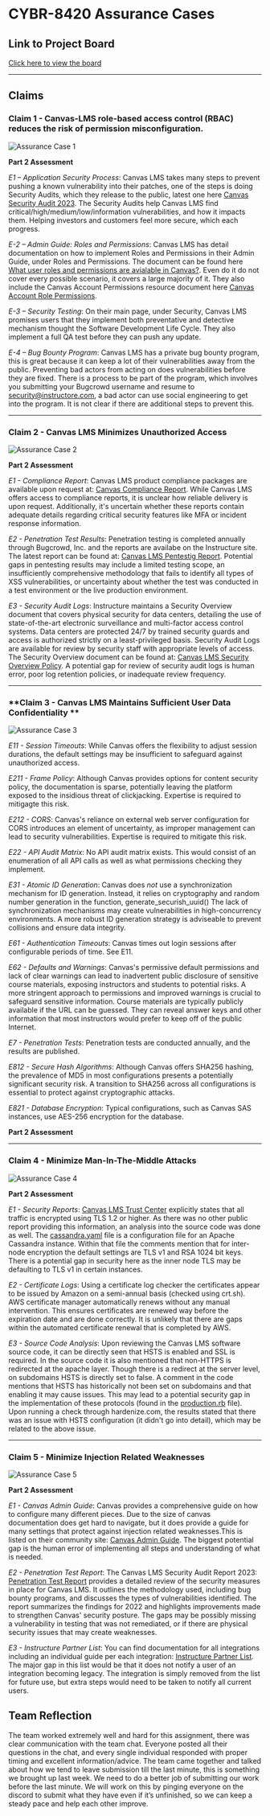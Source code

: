 # CYBR-8420 Assurance Cases

## Link to Project Board
[Click here to view the board](https://github.com/users/jschrack/projects/4/views/1)

---


## Claims

### **Claim 1 - Canvas-LMS role-based access control (RBAC) reduces the risk of permission misconfiguration.**
![Assurance Case 1](./Diagrams/Assurance-Case-1.png)


**Part 2 Assessment**

*E1 – Application Security Process*: Canvas LMS takes many steps to prevent pushing a known vulnerability into their patches, one of the steps is doing Security Audits, which they release to the public, latest one here [Canvas Security Audit 2023](https://www.instructure.com/sites/default/files/file/2023-04/Canvas_Security%20Audit_Report_2023.pdf). The Security Audits help Canvas LMS find critical/high/medium/low/information vulnerabilities, and how it impacts them. Helping investors and customers feel more secure, which each progress.

*E-2  – Admin Guide: Roles and Permissions*: Canvas LMS has detail documentation on how to implement Roles and Permissions in their Admin Guide, under Roles and Permissions. The document can be found here [What user roles and permissions are avialable in Canvas?](https://community.canvaslms.com/t5/Admin-Guide/What-user-roles-and-permissions-are-available-in-Canvas/ta-p/102 ). Even do it do not cover every possible scenario, it covers a large majority of it. They also include the Canvas Account Permissions resource document here [Canvas Account Role Permissions](https://community.canvaslms.com/t5/Canvas-Resource-Documents/Canvas-Account-Role-Permissions/ta-p/387078).

*E-3 – Security Testing*: On their main page, under Security, Canvas LMS promises users that they implement both preventative and detective mechanism thought the Software Development Life Cycle. They also implement a full QA test before they can push any update.

*E-4 – Bug Bounty Program*: Canvas LMS has a private bug bounty program, this is great because it can keep a lot of their vulnerabilities away from the public. Preventing bad actors from acting on does vulnerabilities before they are fixed. There is a process to be part of the program, which involves you submitting your Bugcrowd username and resume to security@instructore.com, a bad actor can use social engineering to get into the program. It is not clear if there are additional steps to prevent this. 

----

### **Claim 2 - Canvas LMS Minimizes Unauthorized Access**
![Assurance Case 2](./Diagrams/Assurance-Case-2.png)

**Part 2 Assessment**  

*E1 - Compliance Report*: Canvas LMS product compliance packages are available upon request at: [Canvas Compliance Report](https://www.instructure.com/trust-center/resources). While Canvas LMS offers access to compliance reports, it is unclear how reliable delivery is upon request. Additionally, it's uncertain whether these reports contain adequate details regarding critical security features like MFA or incident response information.  

*E2 - Penetration Test Results*: Penetration testing is completed annually through Bugcrowd, Inc. and the reports are availabe on the Instructure site. The latest report can be found at: [Canvas LMS Pentestig Report](https://www.instructure.com/sites/default/files/file/2023-04/Canvas_Security%20Audit_Report_2023.pdf). Potential gaps in pentesting results may include a limited testing scope, an insufficiently comprehensive methodology that fails to identify all types of XSS vulnerabilities, or uncertainty about whether the test was conducted in a test environment or the live production environment.

*E3 - Security Audit Logs*: Instructure maintains a Security Overview document that covers physical security for data centers, detailing the use of state-of-the-art electronic surveillance and multi-factor access control systems. Data centers are protected 24/7 by trained security guards and access is authorized strictly on a least-privileged basis. Security Audit Logs are available for review by security staff with appropriate levels of access. The Security Overview document can be found at: [Canvas LMS Security Overview Policy](https://www.instructure.com/trust-center/resources). A potential gap for review of security audit logs is human error, poor log retention policies, or inadequate review frequency.

----

### **Claim 3 - Canvas LMS Maintains Sufficient User Data Confidentiality **
![Assurance Case 3](./Diagrams/Assurance-Case-3.png)


*E11 - Session Timeouts*: While Canvas offers the flexibility to adjust session durations, the default settings may be insufficient to safeguard against unauthorized access. 

*E211 - Frame Policy*: Although Canvas provides options for content security policy, the documentation is sparse, potentially leaving the platform exposed to the insidious threat of clickjacking. Expertise is required to mitigagte this risk.

*E212 - CORS*: Canvas's reliance on external web server configuration for CORS introduces an element of uncertainty, as improper management can lead to security vulnerabilities. Expertise is required to mitigate this risk.

*E22 - API Audit Matrix*: No API audit matrix exists. This would consist of an enumeration of all API calls as well as what permissions checking they implement.

*E31 - Atomic ID Generation*: Canvas does *not* use a synchronization mechanism for ID generation. Instead, it relies on cryptography and random number generation in the function, generate_securish_uuid() The lack of synchronization mechanisms may create vulnerabilities in high-concurrency environments. A more robust ID generation strategy is adviseable to prevent collisions and ensure data integrity.

*E61 - Authentication Timeouts*: Canvas times out login sessions after configurable periods of time. See E11.

*E62 - Defaults and Warnings*: Canvas's permissive default permissions and lack of clear warnings can lead to inadvertent public disclosure of sensitive course materials, exposing instructors and students to potential risks. A more stringent approach to permissions and improved warnings is crucial to safeguard sensitive information. Course materials are typically publicly available if the URL can be guessed. They can reveal answer keys and other information that most instructors would prefer to keep off of the public Internet.

*E7 - Penetration Tests*: Penetration tests are conducted annually, and the results are published.

*E812 - Secure Hash Algorithms*: Although Canvas offers SHA256 hashing, the prevalence of MD5 in most configurations presents a potentially significant security risk. A transition to SHA256 across all configurations is essential to protect against cryptographic attacks.

*E821 - Database Encryption*: Typical configurations, such as Canvas SAS instances, use AES-256 encryption for the database.


**Part 2 Assessment**  

----

### **Claim 4 - Minimize Man-In-The-Middle Attacks**
![Assurance Case 4](./Diagrams/Claim4.png)

**Part 2 Assessment**

*E1 - Security Reports*: [Canvas LMS Trust Center](https://www.instructure.com/trust-center/security) explicitly states that all traffic is encrypted using TLS 1.2 or higher. As there was no other public report providing this information, an analysis into the source code was done as well. The [cassandra.yaml](https://github.com/instructure/canvas-lms/blob/master/build/docker-compose/cassandra/cassandra.yaml) file is a configuration file for an Apache Cassandra instance. Within that file the comments mention that for inter-node encryption the default settings are TLS v1 and RSA 1024 bit keys. There is a potential gap in security here as the inner node TLS may be defaulting to TLS v1 in certain instances.   

*E2 - Certificate Logs*: Using a certificate log checker the certificates appear to be issued by Amazon on a semi-annual basis (checked using crt.sh). AWS certificate manager automatically renews without any manual intervention. This ensures certificates are renewed way before the expiration date and are done correctly. It is unlikely that there are gaps within the automated certificate renewal that is completed by AWS.

*E3 - Source Code Analysis*: Upon reviewing the Canvas LMS software source code, it can be directly seen that HSTS is enabled and SSL is required. In the source code it is also mentioned that non-HTTPS is redirected at the apache layer. Though there is a redirect at the server level, on subdomains HSTS is directly set to false. A comment in the code mentions that HSTS has historically not been set on subdomains and that enabling it may cause issues. This may lead to a potential security gap in the implementation of these protocols (found in the [production.rb](https://github.com/instructure/canvas-lms/blob/master/config/environments/production.rb) file). Upon running a check through hardenize.com, the results stated that there was an issue with HSTS configuration (it didn't go into detail), which may be related to the above issue.

----

### **Claim 5 - Minimize Injection Related Weaknesses**
![Assurance Case 5](./Diagrams/AssuranceCaseDiagram.png)

**Part 2 Assessment**  

*E1 - Canvas Admin Guide*: Canvas provides a comprehensive guide on how to configure many different pieces. Due to the size of canvas documentation does get hard to navigate, but it does provide a guide for many settings that protect against injection related weaknesses.This is listed on their community site: [Canvas Admin Guide](https://community.canvaslms.com/t5/Admin-Guide/tkb-p/admin). The biggest potential gap is the human error of implementing all steps and understanding of what is needed. 

*E2 - Penetration Test Report*: The Canvas LMS Security Audit Report 2023: [Penetration Test Report](https://www.instructure.com/sites/default/files/file/2023-04/Canvas_Security%20Audit_Report_2023.pdf) provides a detailed review of the security measures in place for Canvas LMS. It outlines the methodology used, including bug bounty programs, and discusses the types of vulnerabilities identified. The report summarizes the findings for 2022 and highlights improvements made to strengthen Canvas' security posture. The gaps may be possibly missing a vulnerability in testing that was not remediated, or if there are physical security issues that may create weaknesses.

*E3 - Instructure Partner List*: You can find documentation for all integrations including an individual guide per each integration: [Instructure Partner List](https://community.canvaslms.com/t5/Partners/ct-p/partners). The major gap in this list would be that it does not notify a user of an integration becoming legacy. The integration is simply removed from the list for future use, but extra steps would need to be taken to notify all current users. 


## Team Reflection
The team worked extremely well and hard for this assignment, there was clear communication with the team chat. Everyone posted all their questions in the chat, and every single individual responded with proper timing and excellent information/advice. The team came together and talked about how we tend to leave submission till the last minute, this is something we brought up last week. We need to do a better job of submitting our work before the last minute. We will work on this by pinging everyone on the discord to submit what they have even if it’s unfinished, so we can keep a steady pace and help each other improve.
